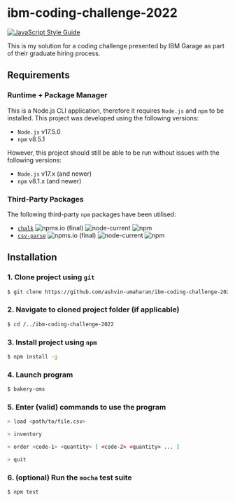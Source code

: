 # ibm-coding-challenge-2022

[![JavaScript Style Guide](https://img.shields.io/badge/code_style-standard-brightgreen.svg)](https://standardjs.com)

This is my solution for a coding challenge presented by IBM Garage as part of their graduate hiring process.

## Requirements
### Runtime + Package Manager
This is a Node.js CLI application, therefore it requires `Node.js` and `npm` to be installed. This project was developed using the following versions:
* `Node.js` v17.5.0
* `npm` v8.5.1

However, this project should still be able to be run without issues with the following versions:
* `Node.js` v17.x (and newer)
* `npm` v8.1.x (and newer)

### Third-Party Packages
The following third-party `npm` packages have been utilised:
* [`chalk`](https://github.com/chalk/chalk) ![npms.io (final)](https://img.shields.io/npms-io/final-score/chalk) ![node-current](https://img.shields.io/node/v/chalk) ![npm](https://img.shields.io/npm/v/chalk)
* [`csv-parse`](https://github.com/adaltas/node-csv/tree/master/packages/csv-parse) ![npms.io (final)](https://img.shields.io/npms-io/final-score/csv-parse) ![node-current](https://img.shields.io/node/v/csv-parse) ![npm](https://img.shields.io/npm/v/csv-parse) 

## Installation

### 1. Clone project using `git`
```sh
$ git clone https://github.com/ashvin-umaharan/ibm-coding-challenge-2022.git
```
### 2. Navigate to cloned project folder (if applicable)
```sh
$ cd /../ibm-coding-challenge-2022
```

### 3. Install project using `npm`
```sh
$ npm install -g
```

### 4. Launch program
```sh
$ bakery-oms
```

### 5. Enter (valid) commands to use the program
```sh
> load <path/to/file.csv>
```
```sh
> inventory
```
```sh
> order <code-1> <quantity> [ <code-2> <quantity> ... ]
```
```sh
> quit
```

### 6. (optional) Run the `mocha` test suite
```sh
$ npm test
```
